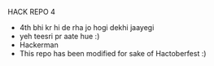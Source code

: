 HACK REPO 4

- 4th bhi kr hi de rha jo hogi dekhi jaayegi
- yeh teesri pr aate hue :)
- Hackerman
- This repo has been modified for sake of Hactoberfest :)

